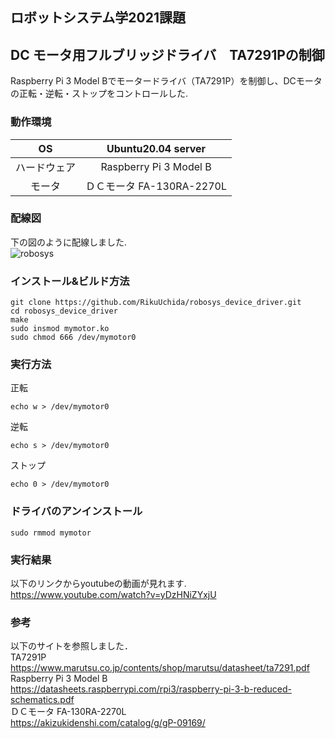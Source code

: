 ## ロボットシステム学2021課題
## DC モータ用フルブリッジドライバ　TA7291Pの制御
Raspberry Pi 3 Model Bでモータードライバ（TA7291P）を制御し、DCモータの正転・逆転・ストップをコントロールした. 
### 動作環境 
| OS | Ubuntu20.04 server |
|:-:|:-:|
| ハードウェア | Raspberry Pi 3 Model B |
| モータ | ＤＣモータ FA-130RA-2270L |

### 配線図
下の図のように配線しました.   
![robosys](https://user-images.githubusercontent.com/54020567/144742794-69617586-27d9-42d7-b9f7-e81eaae5dc4a.png)

### インストール&ビルド方法
```
git clone https://github.com/RikuUchida/robosys_device_driver.git
cd robosys_device_driver
make
sudo insmod mymotor.ko
sudo chmod 666 /dev/mymotor0
```
### 実行方法
正転
```
echo w > /dev/mymotor0
```
逆転
```
echo s > /dev/mymotor0
```
ストップ
```
echo 0 > /dev/mymotor0
```
### ドライバのアンインストール
```
sudo rmmod mymotor
```
### 実行結果
以下のリンクからyoutubeの動画が見れます.   
https://www.youtube.com/watch?v=yDzHNiZYxjU
### 参考
以下のサイトを参照しました．  
TA7291P  
https://www.marutsu.co.jp/contents/shop/marutsu/datasheet/ta7291.pdf  
Raspberry Pi 3 Model B  
https://datasheets.raspberrypi.com/rpi3/raspberry-pi-3-b-reduced-schematics.pdf  
ＤＣモータ FA-130RA-2270L  
https://akizukidenshi.com/catalog/g/gP-09169/

